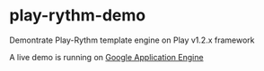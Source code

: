 play-rythm-demo
===============

Demontrate Play-Rythm template engine on Play v1.2.x framework

A live demo is running on <a href="http://play-rythm-demo.appspot.com/">Google Application Engine</a>